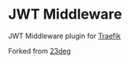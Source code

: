 # JWT Middleware

JWT Middleware plugin for [Traefik](https://github.com/containous/traefik)

Forked from [23deg](https://github.com/23deg/jwt-middleware)